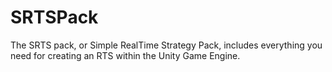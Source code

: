 # SRTSPack
The SRTS pack, or Simple RealTime Strategy Pack, includes everything you need for creating an RTS within the Unity Game Engine.
